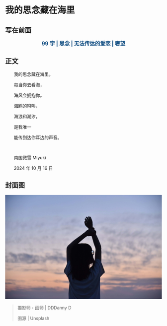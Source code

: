 # 我的思念藏在海里

## 写在前面

<p style="color:#0f4c81; text-align:center; font-weight:bold; font-size:larger;">99 字 | 思念 | 无法传达的爱恋 | 奢望</p>

## 正文

　　我的思念藏在海里。

　　每当你去看海，

　　海风会拥抱你。

　　海鸥的鸣叫，

　　海浪和潮汐，

　　是我唯一

　　能传到达你耳边的声音。

<br />

　　南国微雪 Miyuki

　　2024 年 10 月 16 日

## 封面图

![](https://raw.githubusercontent.com/TinySnow/GithubImageHosting/main/blog/articles/poems/dddanny-d-4HTUga0e_EQ-unsplash.jpg)

> 摄影师・画师 | DDDanny D
>
> 图源 | Unsplash